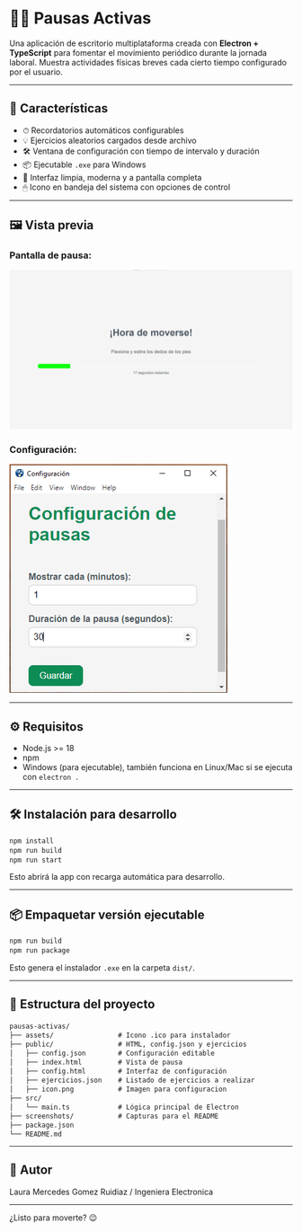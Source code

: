 # 🧘‍♂️ Pausas Activas

Una aplicación de escritorio multiplataforma creada con **Electron + TypeScript** para fomentar el movimiento periódico durante la jornada laboral. Muestra actividades físicas breves cada cierto tiempo configurado por el usuario.

---

## 🚀 Características

* ⏱ Recordatorios automáticos configurables
* 💡 Ejercicios aleatorios cargados desde archivo
* 🛠 Ventana de configuración con tiempo de intervalo y duración
* 📦 Ejecutable `.exe` para Windows
* 🎨 Interfaz limpia, moderna y a pantalla completa
* 🖱 Icono en bandeja del sistema con opciones de control

---

## 🖼 Vista previa

### Pantalla de pausa:

![Pausa activa](./screenshots/pausa-activa.png)

### Configuración:

![Configuración](./screenshots/configuracion.png)


---

## ⚙️ Requisitos

* Node.js >= 18
* npm
* Windows (para ejecutable), también funciona en Linux/Mac si se ejecuta con `electron .`

---

## 🛠 Instalación para desarrollo

```bash
npm install
npm run build
npm run start
```

Esto abrirá la app con recarga automática para desarrollo.

---

## 📦 Empaquetar versión ejecutable

```bash
npm run build
npm run package
```

Esto genera el instalador `.exe` en la carpeta `dist/`.

---

## 🧩 Estructura del proyecto

```
pausas-activas/
├── assets/                # Icono .ico para instalador
├── public/                # HTML, config.json y ejercicios
│   ├── config.json        # Configuración editable
│   ├── index.html         # Vista de pausa
│   ├── config.html        # Interfaz de configuración
│   ├── ejercicios.json    # Listado de ejercicios a realizar
│   ├── icon.png           # Imagen para configuracion
├── src/
│   └── main.ts            # Lógica principal de Electron
├── screenshots/           # Capturas para el README
├── package.json
└── README.md
```

---

## 🧠 Autor

Laura Mercedes Gomez Ruidiaz
/ Ingeniera Electronica

---

¿Listo para moverte? 😉
